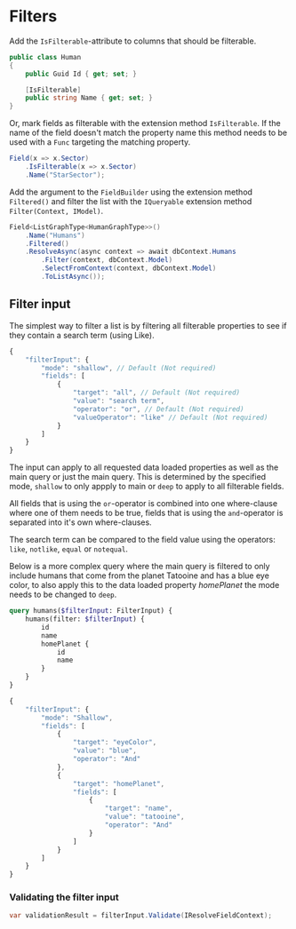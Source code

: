 # Filters

Add the `IsFilterable`-attribute to columns that should be filterable.

```c#
public class Human
{
    public Guid Id { get; set; }

    [IsFilterable]
    public string Name { get; set; }
}
```
Or, mark fields as filterable with the extension method `IsFilterable`. If the name of the field doesn't match the property name this method needs to be used with a `Func` targeting the matching property.

```c#
Field(x => x.Sector)
    .IsFilterable(x => x.Sector)
    .Name("StarSector");
```

Add the argument to the `FieldBuilder` using the extension method `Filtered()` and filter the list with the `IQueryable` extension method `Filter(Context, IModel)`.

```c#
Field<ListGraphType<HumanGraphType>>()
    .Name("Humans")
    .Filtered()
    .ResolveAsync(async context => await dbContext.Humans
        .Filter(context, dbContext.Model)
        .SelectFromContext(context, dbContext.Model)
        .ToListAsync());
```

## Filter input

The simplest way to filter a list is by filtering all filterable properties to see if they contain a search term (using Like).

```javascript
{
    "filterInput": {
        "mode": "shallow", // Default (Not required)
        "fields": [
            {
                "target": "all", // Default (Not required)
                "value": "search term",
                "operator": "or", // Default (Not required)
                "valueOperator": "like" // Default (Not required)
            }
        ]
    }
}
```

The input can apply to all requested data loaded properties as well as the main query or just the main query. This is determined by the specified mode, `shallow` to only appply to main or `deep` to apply to all filterable fields.

All fields that is using the `or`-operator is combined into one where-clause where one of them needs to be true, fields that is using the `and`-operator is separated into it's own where-clauses.

The search term can be compared to the field value using the operators: `like`, `notlike`, `equal` or `notequal`.

Below is a more complex query where the main query   is filtered to only include humans that come from the planet Tatooine and has a blue eye color, to also apply this to the data loaded property _homePlanet_ the mode needs to be changed to `deep`.

```graphql
query humans($filterInput: FilterInput) {
    humans(filter: $filterInput) {
        id
        name
        homePlanet {
            id
            name
        }
    }
}
```

```javascript
{
    "filterInput": {
        "mode": "Shallow",
        "fields": [
            {
                "target": "eyeColor",
                "value": "blue",
                "operator": "And"
            },
            {
                "target": "homePlanet",
                "fields": [
                    {
                        "target": "name",
                        "value": "tatooine",
                        "operator": "And"
                    }
                ]
            }
        ]
    }
}
```

### Validating the filter input

```c#
var validationResult = filterInput.Validate(IResolveFieldContext);
```